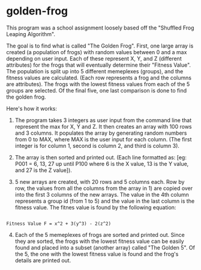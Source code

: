 # golden-frog

This program was a school assignment loosely based off the "Shuffled Frog Leaping Algorithm". 

The goal is to find what is called "The Golden Frog". First, one large array is created (a population of frogs) with random values between 0 and a max depending on user input. Each of these represent X, Y, and Z (different attributes) for the frogs that will eventually determine their "Fitness Value". The population is split up into 5 different memeplexes (groups), and the fitness values are calculated. (Each row represents a frog and the columns are attributes). The frogs with the lowest fitness values from each of the 5 groups are selected. Of the final five, one last comparison is done to find the golden frog. 

Here's how it works:

1. The program takes 3 integers as user input from the command line that represent the max for X, Y and Z. It then creates an array with 100 rows and 3 columns. It populates the array by generating random numbers from 0 to MAX, where MAX is the user input for each column. (The first integer is for column 1, second is column 2, and third is column 3). 

2. The array is then sorted and printed out. (Each line formatted as: [eg: P001 = 6, 13, 27 up until P100 where 6 is the X value, 13 is the Y value, and 27 is the Z value]).

3. 5 new arrays are created, with 20 rows and 5 columns each. Row by row, the values from all the columns from the array in 1) are copied over into the first 3 columns of the new arrays. The value in the 4th column represents a group id (from 1 to 5) and the value in the last column is the fitness value. The fitnes value is found by the following equation:

```

Fitness Value F = x^2 + 3(y^3) - 2(z^2)

```

4. Each of the 5 memeplexes of frogs are sorted and printed out. Since they are sorted, the frogs with the lowest fitness value can be easily found and placed into a subset (another array) called "The Golden 5". Of the 5, the one with the lowest fitness value is found and the frog's details are printed out.
